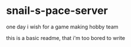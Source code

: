 # snail-s-pace-server
one day i wish for a game making hobby team

this is a basic readme, that i'm too bored to write
